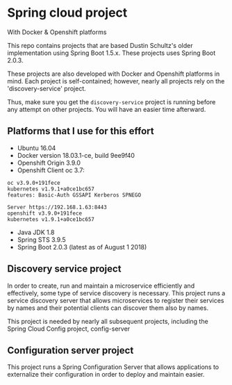# Spring cloud project

With Docker & Openshift platforms

This repo contains projects that are based Dustin Schultz's older implementation using Spring Boot 1.5.x. These projects uses Spring Boot 2.0.3.

These projects are also developed with Docker and Openshift platforms in mind. Each project is self-contained; however, nearly all projects rely on the 'discovery-service' project.

Thus, make sure you get the `discovery-service` project is running before any attempt on other projects. You will have an easier time afterward.

## Platforms that I use for this effort

- Ubuntu 16.04
- Docker version 18.03.1-ce, build 9ee9f40
- Openshift Origin 3.9.0
- Openshift Client oc 3.7:

```
oc v3.9.0+191fece
kubernetes v1.9.1+a0ce1bc657
features: Basic-Auth GSSAPI Kerberos SPNEGO

Server https://192.168.1.63:8443
openshift v3.9.0+191fece
kubernetes v1.9.1+a0ce1bc657

```

- Java JDK 1.8
- Spring STS 3.9.5
- Spring Boot 2.0.3 (latest as of August 1 2018)

## Discovery service project

In order to create, run and maintain a microservice efficiently and effectively, some type of service discovery is necessary. This project runs a service discovery server that allows microservices to register their services by names and their potential clients can discover them also by names.

This project is needed by nearly all subsequent projects, including the Spring Cloud Config project, config-server

## Configuration server project

This project runs a Spring Configuration Server that allows applications to externalize their configuration in order to deploy and maintain easier.



